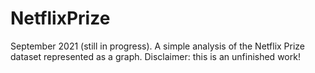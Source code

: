 # NetflixPrize
September 2021 (still in progress).
A simple analysis of the Netflix Prize dataset represented as a graph.
Disclaimer: this is an unfinished work!
